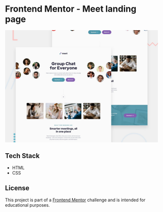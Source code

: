 # Frontend Mentor - Meet landing page

![Design preview for the Meet landing page coding challenge](./preview.jpg)

## Tech Stack
- HTML
- CSS

## License
This project is part of a [Frontend Mentor](https://www.frontendmentor.io) challenge and is intended for educational purposes.
